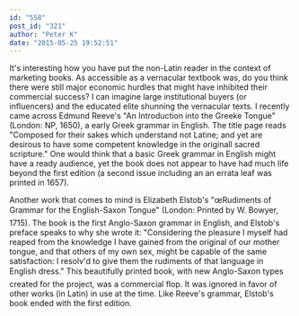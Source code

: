 ```yaml
---
id: "558"
post_id: "321"
author: "Peter K"
date: "2015-05-25 19:52:51"
---
```

It's interesting how you have put the non-Latin reader in the context of marketing books. As accessible as a vernacular textbook was, do you think there were still major economic hurdles that might have inhibited their commercial success? I can imagine large institutional buyers (or influencers) and the educated elite shunning the vernacular texts. I recently came across Edmund Reeve's "An Introduction into the Greeke Tongue" (London: NP, 1650), a early Greek grammar in English. The title page reads "Composed for their sakes which understand not Latine; and yet are desirous to have some competent knowledge in the originall sacred scripture." One would think that a basic Greek grammar in English might have a ready audience, yet the book does not appear to have had much life beyond the first edition (a second issue including an an errata leaf was printed in 1657).




Another work that comes to mind is Elizabeth Elstob's "œRudiments of Grammar for the English-Saxon Tongue" (London: Printed by W. Bowyer, 1715). The book is the first Anglo-Saxon grammar in English, and Elstob's preface speaks to why she wrote it: "Considering the pleasure I myself had reaped from the knowledge I have gained from the original of our mother tongue, and that others of my own sex, might be capable of the same satisfaction: I resolv'd to give them the rudiments of that language in English dress." This beautifully printed book, with new Anglo-Saxon types created for the project, was a commercial flop. It was ignored in favor of other works (in Latin) in use at the time. Like Reeve's grammar, Elstob's book ended with the first edition.
